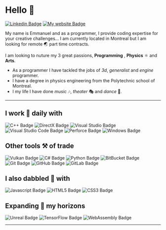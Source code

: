 <!--
**monamimani/monamimani** is a ✨ _special_ ✨ repository because its `README.md` (this file) appears on your GitHub profile.
--->

# Hello 👋
[![Linkedin Badge](https://img.shields.io/badge/--0077B5?logo=linkedin&style=flat-square)](https://www.linkedin.com/in/emmanuelthivierge)
[![My website Badge](https://img.shields.io/badge/-Website-1b1f22?style=flat-square)](https://emmanuelthivierge.com)

My name is Emmanuel and as a programmer, I provide coding expertise for your creative challenges...
I am currently located in Montreal but I am looking for remote 🌏 part time contracts.

I am looking to nuture my 3 great passions, **Programming** , **Physics** ⚛ and **Arts**. 
* As a programmer I have tackled the jobs of *3d*, *generalist* and *engine* programmer.
* I have a degree in physics engineering from the Polytechnic school of Montreal.
* I my life I have done *music* 🎶, *theater* 🎭 and *dance* 🕺.

---

## I work 🏢 daily with
![C++ Badge](https://img.shields.io/badge/-C++-00599C?&logo=C%2B%2B&style=for-the-badge)
![DirectX Badge](https://img.shields.io/badge/-DirectX-gray?style=for-the-badge)
![Visual Studio Badge](https://img.shields.io/badge/-Visual_Studio_-5C2D91?logo=visual-studio&style=for-the-badge)
![Visual Studio Code Badge](https://img.shields.io/badge/-Visual_Studio_Code_-007ACC?logo=visual-studio-code&style=for-the-badge)
![Perforce Badge](https://img.shields.io/badge/-Perforce-gray?style=for-the-badge)
![Windows Badge](https://img.shields.io/badge/-Windows-0078D6?logo=windows&style=for-the-badge)

## Other tools ⚒ of trade
![Vulkan Badge](https://img.shields.io/badge/-Vulkan-AC162C?style=for-the-badge&logo=vulkan)
![C# Badge](https://img.shields.io/badge/-C%23-239120?style=for-the-badge&logo=c-sharp)
![Python Badge](https://img.shields.io/badge/-Python-000000?style=for-the-badge&logo=python)
![BitBucket Badge](https://img.shields.io/badge/-BitBucket-0052CC?&logo=bitbucket&style=for-the-badge)
![Git Badge](https://img.shields.io/badge/-Git-000000?logo=git&style=for-the-badge)
![GitHub Badge](https://img.shields.io/badge/-GitHub-181717?logo=github&style=for-the-badge)
![GitLab Badge](https://img.shields.io/badge/-GitLab-000000?logo=gitlab&style=for-the-badge)

## I also dabbled 🧪 with
![Javascript Badge](https://img.shields.io/badge/-Javascript-000000?style=for-the-badge&logo=javascript)
![HTML5 Badge](https://img.shields.io/badge/-HTML5-000000?style=for-the-badge&logo=html5)
![CSS3 Badge](https://img.shields.io/badge/-CSS3-1572B6?style=for-the-badge&logo=css3)

## Expanding 🌱 my horizons
![Unreal Badge](https://img.shields.io/badge/-Unreal_Engine-313131?logo=unreal-engine&style=for-the-badge)
![TensorFlow Badge](https://img.shields.io/badge/-TensorFlow-000000?logo=tensorflow&style=for-the-badge)
![WebAssembly Badge](https://img.shields.io/badge/-WebAssembly-000000?logo=webassembly&style=for-the-badge)

---
<!--
Here are some ideas to get you started:

- 🔭 I’m currently working on ...
- 🌱 I’m currently learning ...
- 👯 I’m looking to collaborate on ...
- 🤔 I’m looking for help with ...
- 💬 Ask me about ...
- 📫 How to reach me: ...
- 😄 Pronouns: ...
- ⚡ Fun fact: ...
-->

